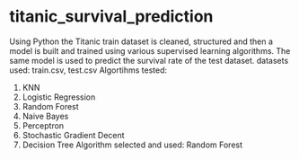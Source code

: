 # titanic_survival_prediction
Using Python the Titanic train dataset is cleaned, structured and then a model is built and trained using various supervised learning algorithms. The same model is used to predict the survival rate of the test dataset.
datasets used: train.csv, test.csv
Algortihms tested:
1. KNN
2. Logistic Regression
3. Random Forest
4. Naive Bayes
5. Perceptron
6. Stochastic Gradient Decent
7. Decision Tree
Algorithm selected and used: Random Forest
